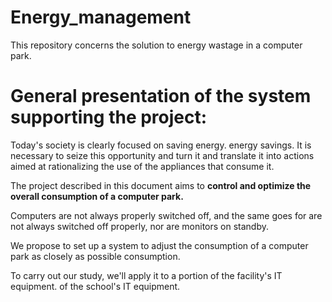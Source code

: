 # Energy_management
This repository concerns the solution to energy wastage in a computer park.
# General presentation of the system supporting the project:
Today's society is clearly focused on saving energy.
energy savings. It is necessary to seize this opportunity and turn it
and translate it into actions aimed at rationalizing the use
of the appliances that consume it.

The project described in this document aims to **control and optimize the overall
consumption of a computer park.**

Computers are not always properly switched off, and the same goes for
are not always switched off properly, nor are monitors
on standby.

We propose to set up a system to adjust the consumption of a computer park as closely as possible consumption.

To carry out our study, we'll apply it to a portion of the facility's IT equipment.
of the school's IT equipment.
